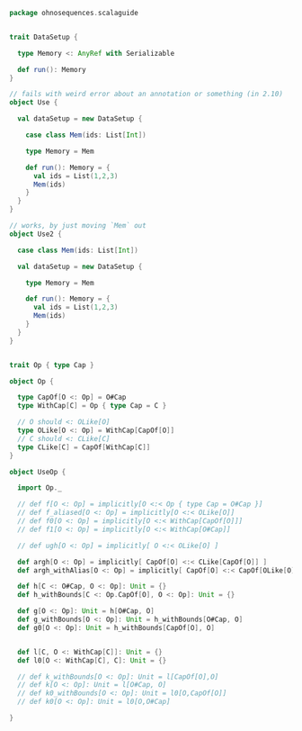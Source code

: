 
```scala
package ohnosequences.scalaguide


trait DataSetup {

  type Memory <: AnyRef with Serializable

  def run(): Memory
}

// fails with weird error about an annotation or something (in 2.10)
object Use {

  val dataSetup = new DataSetup {

    case class Mem(ids: List[Int])

    type Memory = Mem

    def run(): Memory = {
      val ids = List(1,2,3)
      Mem(ids)
    }
  }
}

// works, by just moving `Mem` out
object Use2 {

  case class Mem(ids: List[Int])

  val dataSetup = new DataSetup {

    type Memory = Mem

    def run(): Memory = {
      val ids = List(1,2,3)
      Mem(ids)
    }
  }
}


trait Op { type Cap }

object Op {

  type CapOf[O <: Op] = O#Cap
  type WithCap[C] = Op { type Cap = C }

  // O should <: OLike[O]
  type OLike[O <: Op] = WithCap[CapOf[O]]
  // C should <: CLike[C]
  type CLike[C] = CapOf[WithCap[C]]
}

object UseOp {

  import Op._

  // def f[O <: Op] = implicitly[O <:< Op { type Cap = O#Cap }]
  // def f_aliased[O <: Op] = implicitly[O <:< OLike[O]]
  // def f0[O <: Op] = implicitly[O <:< WithCap[CapOf[O]]]
  // def f1[O <: Op] = implicitly[O <:< WithCap[O#Cap]]

  // def ugh[O <: Op] = implicitly[ O <:< OLike[O] ]

  def argh[O <: Op] = implicitly[ CapOf[O] <:< CLike[CapOf[O]] ]
  def argh_withAlias[O <: Op] = implicitly[ CapOf[O] <:< CapOf[OLike[O]] ]

  def h[C <: O#Cap, O <: Op]: Unit = {}
  def h_withBounds[C <: Op.CapOf[O], O <: Op]: Unit = {}

  def g[O <: Op]: Unit = h[O#Cap, O]
  def g_withBounds[O <: Op]: Unit = h_withBounds[O#Cap, O]
  def g0[O <: Op]: Unit = h_withBounds[CapOf[O], O]


  def l[C, O <: WithCap[C]]: Unit = {}
  def l0[O <: WithCap[C], C]: Unit = {}

  // def k_withBounds[O <: Op]: Unit = l[CapOf[O],O]
  // def k[O <: Op]: Unit = l[O#Cap, O]
  // def k0_withBounds[O <: Op]: Unit = l0[O,CapOf[O]]
  // def k0[O <: Op]: Unit = l0[O,O#Cap]

}

```




[test/scala/errors.scala]: ../../test/scala/errors.scala.md
[main/scala/override.scala]: override.scala.md
[main/scala/typeMembers.scala]: typeMembers.scala.md
[main/scala/taggedTypes.scala]: taggedTypes.scala.md
[main/scala/refinementsAndWith.scala]: refinementsAndWith.scala.md
[main/scala/existentials.scala]: existentials.scala.md
[main/scala/errors.scala]: errors.scala.md